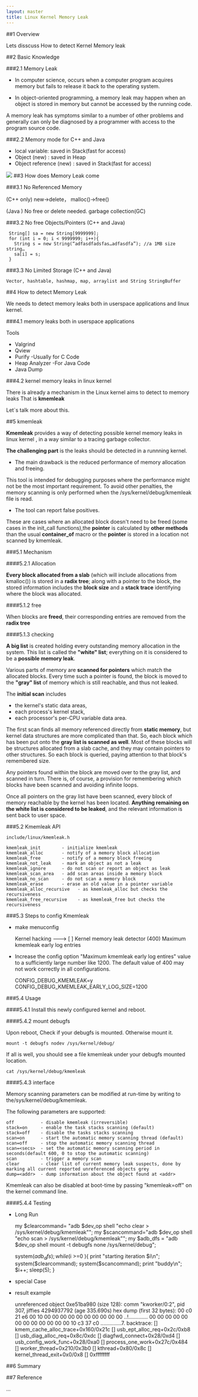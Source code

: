 ```yaml
---
layout: master
title: Linux Kernel Memory Leak
---
```


##1 Overview

Lets disscuss How to detect Kernel Memory leak

##2 Basic Knowledge

###2.1 Memory Leak

- In computer science, occurs when a computer program acquires memory but fails to release it back to the operating system.

- In object-oriented programming, a memory leak may happen when an object is stored in memory but cannot be accessed by the running code.

A memory leak has symptoms similar to a number of other problems and generally can only be diagnosed by a programmer with access to the program source code.

###2.2 Memory mode for C++ and Java

- local variable: saved in Stack(fast for access)
- Object (new)  : saved in Heap
- Object reference (new)  : saved in Stack(fast for access)


![](http://p.blog.csdn.net/images/p_blog_csdn_net/IloveAgile/EntryImages/20090122/memory.JPG)
##3 How does Memory Leak come

###3.1 No Referenced Memory

   (C++ only) new->delete， malloc()->free()

   (Java ) No free or delete needed. garbage collection(GC)

###3.2 No free Objects/Pointers (C++ and Java)

     
     String[] sa = new String[9999999];
     for (int i = 0; i < 9999999; i++){
       String s = new String(“adfasdfadsfas…adfasdfa”); //a 1MB size string…
       sa[i] = s;
     }

###3.3 No Limited Storage (C++ and Java)

    Vector, hashtable, hashmap, map, arraylist and String StringBuffer

##4 How to detect Memory Leak

We needs to detect memory leaks both in userspace applications and linux kernel.

###4.1 memory leaks both in userspace applications

Tools

* Valgrind 
* Qview 
* Purify        -Usually for C Code
* Heap Analyzer -For Java Code
* Java Dump


###4.2 kernel memory leaks in linux kernel 

There is already a mechanism in the Linux kernel aims to detect to memory leaks 
That is 
**kmemleak**

Let`s talk more about this.

##5 kmemleak

**Kmemleak** provides a way of detecting possible kernel memory leaks in linux kernel , in a way similar to a tracing garbage collector.

**The challenging part** is the leaks should be detected in a runnning kernel.

* The main drawback is the reduced performance of memory allocation and freeing. 

This tool is intended for debugging purposes where the performance might not be the most important requirement.
To avoid other penalties, the memory scanning is only performed when the /sys/kernel/debug/kmemleak file is read. 

* The tool can report false positives. 

These are cases where an allocated block doesn't need to be freed (some cases in the init_call functions),the **pointer** is calculated by **other methods** than the usual **container_of** macro or the **pointer** is stored in a location not scanned by kmemleak.

###5.1 Mechanism

####5.2.1 Allocation

**Every block allocated from a slab** (which will include allocations from kmalloc()) is stored in a **radix tree**; along with a pointer to the block, the stored information includes the **block size** and a **stack trace** identifying where the block was allocated.

####5.1.2 free

When blocks are **freed**, their corresponding entries are removed from the **radix tree**

####5.1.3 checking

**A big list** is created holding every outstanding memory allocation in the system. This list is called the **"white" list**; everything on it is considered to be a **possible memory leak**. 

Various parts of memory are **scanned for pointers** which match the allocated blocks. Every time such a pointer is found, the block is moved to the **"gray" list** of memory which is still reachable, and thus not leaked. 

The **initial scan** includes 

- the kernel's static data areas, 
- each process's kernel stack, 
- each processor's per-CPU variable data area. 

The first scan finds all memory referenced directly from **static memory**, but kernel data structures are more complicated than that. 
So, each block which has been put onto the **gray list is scanned as well**. Most of these blocks will be structures allocated from a slab cache, and they may contain pointers to other structures. So each block is queried, paying attention to that block's remembered size. 

Any pointers found within the block are moved over to the gray list, and scanned in turn. There is, of course, a provision for remembering which blocks have been scanned and avoiding infinite loops. 

Once all pointers on the gray list have been scanned, every block of memory reachable by the kernel has been located. **Anything remaining on the white list is considered to be leaked**, and the relevant information is sent back to user space. 


###5.2 Kmemleak API

    include/linux/kmemleak.h

    kmemleak_init		 - initialize kmemleak
    kmemleak_alloc		 - notify of a memory block allocation
    kmemleak_free		 - notify of a memory block freeing
    kmemleak_not_leak	 - mark an object as not a leak
    kmemleak_ignore		 - do not scan or report an object as leak
    kmemleak_scan_area	 - add scan areas inside a memory block
    kmemleak_no_scan	 - do not scan a memory block
    kmemleak_erase		 - erase an old value in a pointer variable
    kmemleak_alloc_recursive   - as kmemleak_alloc but checks the recursiveness
	kmemleak_free_recursive	   - as kmemleak_free but checks the recursiveness

###5.3 Steps to config Kmemleak

* make menuconfig
    
     Kernel hacking  --->
     [ ] Kernel memory leak detector
     (400) Maximum kmemleak early log entries

* Increase the config option "Maximum kmemleak early log entires" value to a sufficiently large number like 1200. The default value of 400 may not work correctly in all configurations.

     
     CONFIG_DEBUG_KMEMLEAK=y
     CONFIG_DEBUG_KMEMLEAK_EARLY_LOG_SIZE=1200


###5.4 Usage

####5.4.1 Install this newly configured kernel and reboot. 

####5.4.2  mount debugfs

Upon reboot, Check if your debugfs is mounted. Otherwise mount it. 

    mount -t debugfs nodev /sys/kernel/debug/

If all is well, you should see a file kmemleak under your debugfs mounted location.

    cat /sys/kernel/debug/kmemleak

####5.4.3 interface

Memory scanning parameters can be modified at run-time by writing to the/sys/kernel/debug/kmemleak.

The following parameters are supported:

    off          - disable kmemleak (irreversible) 
    stack=on	 - enable the task stacks scanning (default) 
    stack=off	 - disable the tasks stacks scanning  
    scan=on	     - start the automatic memory scanning thread (default)
    scan=off	 - stop the automatic memory scanning thread  
    scan=<secs>  - set the automatic memory scanning period in seconds(default 600, 0 to stop the automatic scanning)  
    scan		 - trigger a memory scan  
    clear		 - clear list of current memory leak suspects, done by marking all current reported unreferenced objects grey 
    dump=<addr>	 - dump information about the object found at <addr>

Kmemleak can also be disabled at boot-time by passing "kmemleak=off" on the kernel command line.


####5.4.4 Testing

- Long Run
    
    
    my $clearcommand= "adb $dev_op shell \"echo clear > /sys/kernel/debug/kmemleak\"";
    my $scancommand="adb $dev_op shell \"echo scan > /sys/kernel/debug/kmemleak\"";
    my $adb_dfs = "adb $dev_op shell mount -t debugfs none /sys/kernel/debug";
    
    system($adb_dfs);
    while($i >=0 ){
	    print "starting iteration $i\n";
	    system($clearcommand);
	    system($scancommand);
	    print "buddy\n";
	    $i++;
	    sleep(5);
	}


- special Case


- result example

    
	unreferenced object 0xe51ba980 (size 128):
  	comm "kworker/0:2", pid 307, jiffies 4294937792 (age 335.690s)
 	 hex dump (first 32 bytes):
  	  00 c0 21 e6 00 10 00 00 00 00 00 00 00 00 00 00  ..!.............
  	  00 00 00 00 00 00 00 00 00 00 00 00 10 c3 37 c0  ..............7.
 	 backtrace:
 	   [<c013bc38>] kmem_cache_alloc_trace+0x160/0x21c
 	   [<c0378608>] usb_ept_alloc_req+0x2c/0xb8
  	   [<c037c5c8>] usb_diag_alloc_req+0x8c/0xdc
  	   [<c02cce64>] diagfwd_connect+0x28/0xd4
   	   [<c0379f1c>] usb_config_work_func+0x28/0xa0
   	   [<c00a9928>] process_one_work+0x27c/0x484
       [<c00a9d40>] worker_thread+0x210/0x3b0
       [<c00adbd8>] kthread+0x80/0x8c
  	   [<c000efa0>] kernel_thread_exit+0x0/0x8
   	   [<ffffffff>] 0xffffffff



##6 Summary

##7 Reference

...
